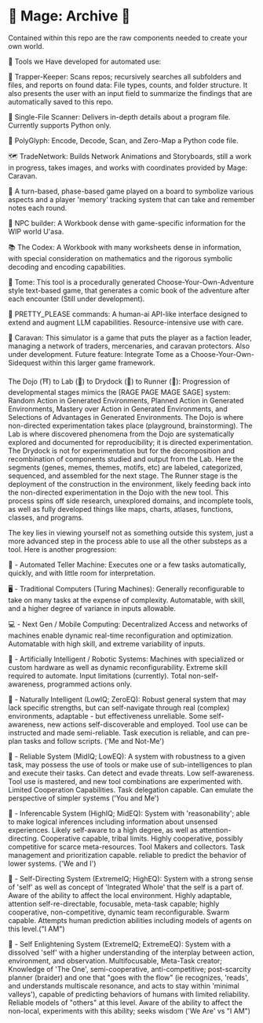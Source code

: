 # 🧙 Mage: Archive 🧙

Contained within this repo are the raw components needed to create your own world.

🧰 Tools we Have developed for automated use:

🦑 Trapper-Keeper: Scans repos; recursively searches all subfolders and files, and reports on found data: File types, counts, and folder structure. It also presents the user with an input field to summarize the findings that are automatically saved to this repo.

🔬 Single-File Scanner: Delivers in-depth details about a program file. Currently supports Python only.

🦗 PolyGlyph: Encode, Decode, Scan, and Zero-Map a Python code file. 

🗺️ TradeNetwork: Builds Network Animations and Storyboards, still a work in progress, takes images, and works with coordinates provided by Mage: Caravan.

🧭 A turn-based, phase-based game played on a board to symbolize various aspects and a player 'memory' tracking system that can take and remember notes each round.

👶 NPC builder: A Workbook dense with game-specific information for the WIP world U'asa.

📚 The Codex: A Workbook with many worksheets dense in information, with special consideration on mathematics and the rigorous symbolic decoding and encoding capabilities.

📖 Tome: This tool is a procedurally generated Choose-Your-Own-Adventure style text-based game, that generates a comic book of the adventure after each encounter (Still under development). 

🧠 PRETTY_PLEASE commands: A human-ai API-like interface designed to extend and augment LLM capabilities. Resource-intensive use with care.

🐫 Caravan: This simulator is a game that puts the player as a faction leader, managing a network of traders, mercenaries, and caravan protectors. Also under development. Future feature: Integrate Tome as a Choose-Your-Own-Sidequest within this larger game framework.

The Dojo (⛩️) to Lab (🥼) to Drydock (🧬) to Runner (🏃): Progression of developmental stages mimics the [RAGE PAGE MAGE SAGE] system: Random Action in Generated Environments, Planned Action in Generated Environments, Mastery over Action in Generated Environments, and Selections of Advantages in Generated Environments. The Dojo is where non-directed experimentation takes place (playground, brainstorming). The Lab is where discovered phenomena from the Dojo are systematically explored and documented for reproducibility; it is directed experimentation. The Drydock is not for experimentation but for the decomposition and recombination of components studied and output from the Lab. Here the segments (genes, memes, themes, motifs, etc) are labeled, categorized, sequenced, and assembled for the next stage. The Runner stage is the deployment of the construction in the environment, likely feeding back into the non-directed experimentation in the Dojo with the new tool. This process spins off side research, unexplored domains, and incomplete tools, as well as fully developed things like maps, charts, atlases, functions, classes, and programs. 

The key lies in viewing yourself not as something outside this system, just a more advanced step in the process able to use all the other substeps as a tool. Here is another progression:

🏧 - Automated Teller Machine: Executes one or a few tasks automatically, quickly, and with little room for interpretation.

🖥️ - Traditional Computers (Turing Machines): Generally reconfigurable to take on many tasks at the expense of complexity. Automatable, with skill, and a higher degree of variance in inputs allowable.

💻 - Next Gen / Mobile Computing: Decentralized Access and networks of machines enable dynamic real-time reconfiguration and optimization. Automatable with high skill, and extreme variability of inputs.

🤖 - Artificially Intelligent / Robotic Systems: Machines with specialized or custom hardware as well as dynamic reconfigurability. Extreme skill required to automate. Input limitations (currently). Total non-self-awareness, programmed actions only.

🐒 - Naturally Intelligent (LowIQ; ZeroEQ): Robust general system that may lack specific strengths, but can self-navigate through real (complex) environments, adaptable - but effectiveness unreliable. Some self-awareness, new actions self-discoverable and employed. Tool use can be instructed and made semi-reliable. Task execution is reliable, and can pre-plan tasks and follow scripts. ('Me and Not-Me')

🦍 - Reliable System (MidIQ; LowEQ): A system with robustness to a given task, may possess the use of tools or make use of sub-intelligences to plan and execute their tasks. Can detect and evade threats. Low self-awareness. Tool use is mastered, and new tool combinations are experimented with. Limited Cooperation Capabilities. Task delegation capable. Can emulate the perspective of simpler systems ('You and Me')

🦧 - Inferencable System (HighIQ; MidEQ): System with 'reasonability'; able to make logical inferences including information about unsensed experiences. Likely self-aware to a high degree, as well as attention-directing. Cooperative capable, tribal limits. Highly cooperative, possibly competitive for scarce meta-resources. Tool Makers and collectors. Task management and prioritization capable. reliable to predict the behavior of lower systems. ('We and I')

🧘 - Self-Directing System (ExtremeIQ; HighEQ): System with a strong sense of 'self' as well as concept of 'Integrated Whole' that the self is a part of. Aware of the ability to affect the local environment. Highly adaptable, attention self-re-directable, focusable, meta-task capable; highly cooperative, non-competitive, dynamic team reconfigurable. Swarm capable. Attempts human prediction abilities including models of agents on this level.("I AM")

🧙 - Self Enlightening System (ExtremeIQ; ExtremeEQ): System with a dissolved 'self' with a higher understanding of the interplay between action, environment, and observation. Multifocusable, Meta-Task creator; Knowledge of 'The One', semi-cooperative, anti-competitive; post-scarcity planner (braider) and one that "goes with the flow" (ie recognizes, 'reads', and understands multiscale resonance, and acts to stay within 'minimal valleys'), capable of predicting behaviors of humans with limited reliability. Reliable models of "others" at this level. Aware of the ability to affect the non-local, experiments with this ability; seeks wisdom ('We Are' vs "I AM")
